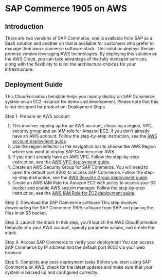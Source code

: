 # SAP Commerce 1905 on AWS
## Introduction

There are two versions of SAP Commerce, one is available from SAP as a SaaS solution and another on that is available for customers who prefer to manage their own commerce software stack. This solution deploys the on-premise version leveraging AWS technologies. By deploying this solution on the AWS Cloud, you can take advantage of the fully managed services along with the flexibility to tailor the architecture choices for your infrastructure. 

## Deployment Guide

This CloudFormation template helps you rapidly deploy an SAP Commerce system on an EC2 instance for demo and development. Please note that this is not designed for production.
Deployment Steps

Step 1. Prepare an AWS account
1. This involves signing up for an AWS account, choosing a region, VPC, security group and an IAM role for Amazon EC2. If you don't already have an AWS account. Follow the step-by-step instruction, see the [AWS account deployment guide]( https://aws.amazon.com/premiumsupport/knowledge-center/create-and-activate-aws-account/).
2. Use the region selector in the navigation bar to choose the AWS Region where you want to deploy SAP Commerce on AWS. 
3. If you don’t already have an AWS VPC. Follow the step-by-step instruction, see the [AWS VPC deployment guide]( https://docs.aws.amazon.com/vpc/latest/userguide/vpc-getting-started.html).
4.	Create an AWS Security Group for SAP Commerce. You will need to open the default  port 9002 to access SAP Commerce. Follow the step-by-step instruction, see the [AWS Security Group deployment guide](https://docs.aws.amazon.com/vpc/latest/userguide/VPC_SecurityGroups.html).
5.	Create an AWS IAM Role for Amazon EC2 with policy to access your S3 bucket and enable AWS system manager. Follow the step-by-step instruction, see the [AWS IAM Role for EC2 deployment guide]( https://docs.aws.amazon.com/AWSEC2/latest/UserGuide/iam-roles-for-amazon-ec2.html). 

Step 2. Download the SAP Commerce software 
This step involves downloading the SAP Commerce 1905 software from SAP and placing the files in an S3 bucket. 

Step 3. Launch the stack
In this step, you’ll launch the AWS CloudFormation template into your AWS account, specify parameter values, and create the stack. 

Step 4. Access SAP Commerce to verify your deployment
You can access SAP Commerce by IP address and the default port 9002 via your web browser 

Step 5. Complete any post-deployment tasks
Before you start using SAP Commerce on AWS, check for the latest updates and make sure that your system is backed up and configured correctly.
